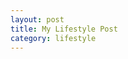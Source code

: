 ```yaml
---
layout: post
title: My Lifestyle Post
category: lifestyle
---
```

<!-- Content of the post -->
























